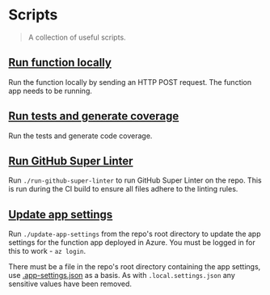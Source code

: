 # Scripts

> A collection of useful scripts.

## [Run function locally](./run-function-locally)

Run the function locally by sending an HTTP POST request. The function
app needs to be running.

## [Run tests and generate coverage](./run-tests-with-coverage)

Run the tests and generate code coverage.

## [Run GitHub Super Linter](./run-github-super-linter)

Run `./run-github-super-linter` to run GitHub Super Linter on the repo. This is
run during the CI build to ensure all files adhere to the linting rules.

## [Update app settings](./update-app-settings)

Run `./update-app-settings` from the repo's root directory to update the app
settings for the function app deployed in Azure. You must be logged in for this
to work - `az login`.

There must be a file in the repo's root directory containing the app settings,
use [.app-settings.json](../.app-settings.json) as a basis. As with
`.local.settings.json` any sensitive values have been removed.

